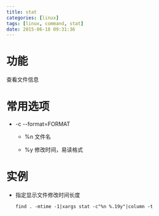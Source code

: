 ```yaml
---
title: stat
categories: [linux]
tags: [linux, command, stat]
date: 2015-06-18 09:31:36
---
```


# 功能

查看文件信息

# 常用选项

-   -c  --format=FORMAT

    -   %n 文件名

    -   %y 修改时间，易读格式


# 实例

-   指定显示文件修改时间长度

        find . -mtime -1|xargs stat -c"%n %.19y"|column -t
